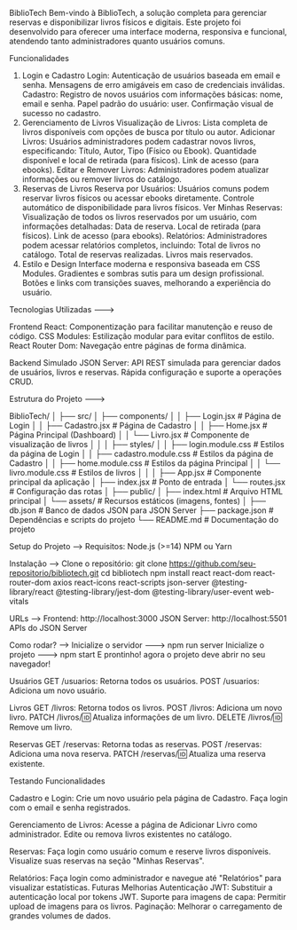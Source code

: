 BiblioTech
Bem-vindo à BiblioTech, a solução completa para gerenciar reservas e disponibilizar livros físicos e digitais. Este projeto foi desenvolvido para oferecer uma interface moderna, responsiva e funcional, atendendo tanto administradores quanto usuários comuns.

Funcionalidades
1. Login e Cadastro
Login:
Autenticação de usuários baseada em email e senha.
Mensagens de erro amigáveis em caso de credenciais inválidas.
Cadastro:
Registro de novos usuários com informações básicas: nome, email e senha.
Papel padrão do usuário: user.
Confirmação visual de sucesso no cadastro.
2. Gerenciamento de Livros
Visualização de Livros:
Lista completa de livros disponíveis com opções de busca por título ou autor.
Adicionar Livros:
Usuários administradores podem cadastrar novos livros, especificando:
Título, Autor, Tipo (Físico ou Ebook).
Quantidade disponível e local de retirada (para físicos).
Link de acesso (para ebooks).
Editar e Remover Livros:
Administradores podem atualizar informações ou remover livros do catálogo.
3. Reservas de Livros
Reserva por Usuários:
Usuários comuns podem reservar livros físicos ou acessar ebooks diretamente.
Controle automático de disponibilidade para livros físicos.
Ver Minhas Reservas:
Visualização de todos os livros reservados por um usuário, com informações detalhadas:
Data de reserva.
Local de retirada (para físicos).
Link de acesso (para ebooks).
Relatórios:
Administradores podem acessar relatórios completos, incluindo:
Total de livros no catálogo.
Total de reservas realizadas.
Livros mais reservados.
4. Estilo e Design
Interface moderna e responsiva baseada em CSS Modules.
Gradientes e sombras sutis para um design profissional.
Botões e links com transições suaves, melhorando a experiência do usuário.

Tecnologias Utilizadas --->

Frontend
React:
Componentização para facilitar manutenção e reuso de código.
CSS Modules:
Estilização modular para evitar conflitos de estilo.
React Router Dom:
Navegação entre páginas de forma dinâmica.

Backend Simulado
JSON Server:
API REST simulada para gerenciar dados de usuários, livros e reservas.
Rápida configuração e suporte a operações CRUD.

Estrutura do Projeto --->

BiblioTech/
│
├── src/
│   ├── components/
│   │   ├── Login.jsx            # Página de Login
│   │   ├── Cadastro.jsx         # Página de Cadastro
│   │   ├── Home.jsx             # Página Principal (Dashboard)
│   │   └── Livro.jsx            # Componente de visualização de livros
│   │
│   ├── styles/
│   │   ├── login.module.css     # Estilos da página de Login
│   │   ├── cadastro.module.css  # Estilos da página de Cadastro
│   │   ├── home.module.css      # Estilos da página Principal
│   │   └── livro.module.css     # Estilos de livros
│   │
│   ├── App.jsx                  # Componente principal da aplicação
│   ├── index.jsx                # Ponto de entrada
│   └── routes.jsx               # Configuração das rotas
│
├── public/
│   ├── index.html               # Arquivo HTML principal
│   └── assets/                  # Recursos estáticos (imagens, fontes)
│
├── db.json                      # Banco de dados JSON para JSON Server
├── package.json                 # Dependências e scripts do projeto
└── README.md                    # Documentação do projeto

Setup do Projeto -->
Requisitos:
    Node.js (>=14)
    NPM ou Yarn

Instalação -->
Clone o repositório:
    git clone https://github.com/seu-repositorio/bibliotech.git
    cd bibliotech
    npm install react react-dom react-router-dom axios react-icons react-scripts json-server @testing-library/react @testing-library/jest-dom @testing-library/user-event web-vitals

URLs -->
    Frontend: http://localhost:3000
    JSON Server: http://localhost:5501
    APIs do JSON Server

Como rodar? -->
    Inicialize o servidor ---> npm run server
    Inicialize o projeto ---> npm start
    E prontinho! agora o projeto deve abrir no seu navegador!
    
Usuários
    GET /usuarios: Retorna todos os usuários.
    POST /usuarios: Adiciona um novo usuário.

Livros
    GET /livros: Retorna todos os livros.
    POST /livros: Adiciona um novo livro.
    PATCH /livros/:id: Atualiza informações de um livro.
    DELETE /livros/:id: Remove um livro.

Reservas
    GET /reservas: Retorna todas as reservas.
    POST /reservas: Adiciona uma nova reserva.
    PATCH /reservas/:id: Atualiza uma reserva existente.

Testando Funcionalidades 

Cadastro e Login:
Crie um novo usuário pela página de Cadastro.
Faça login com o email e senha registrados.

Gerenciamento de Livros:
Acesse a página de Adicionar Livro como administrador.
Edite ou remova livros existentes no catálogo.

Reservas:
Faça login como usuário comum e reserve livros disponíveis.
Visualize suas reservas na seção "Minhas Reservas".

Relatórios:
Faça login como administrador e navegue até "Relatórios" para visualizar estatísticas.
Futuras Melhorias
Autenticação JWT:
Substituir a autenticação local por tokens JWT.
Suporte para imagens de capa:
Permitir upload de imagens para os livros.
Paginação:
Melhorar o carregamento de grandes volumes de dados.


